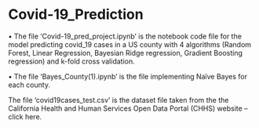 # Covid-19_Prediction

•	The file ‘Covid-19_pred_project.ipynb’ is the notebook code file for the model predicting covid_19 cases in a US county with 4 algorithms (Random Forest, Linear Regression, Bayesian Ridge regression, Gradient Boosting regression) and k-fold cross validation.

•	The file ‘Bayes_County(1).ipynb’ is the file implementing Naïve Bayes for each county. 

The file ‘covid19cases_test.csv’ is the dataset file taken from the the California Health and Human Services Open Data Portal (CHHS) website – click here.
